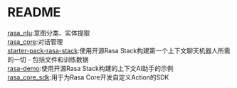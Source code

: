 # README

[rasa_nlu](https://github.com/RasaHQ/rasa_nlu):意图分类、实体提取  
[rasa_core](https://github.com/RasaHQ/rasa_core):对话管理    
[starter-pack-rasa-stack](https://github.com/RasaHQ/starter-pack-rasa-stack):使用开源Rasa Stack构建第一个上下文聊天机器人所需的一切 - 包括文件和训练数据  
[rasa-demo](https://github.com/RasaHQ/rasa-demo):使用开源Rasa Stack构建的上下文AI助手的示例  
[rasa_core_sdk](https://github.com/RasaHQ/rasa_core_sdk):用于为Rasa Core开发自定义Action的SDK  